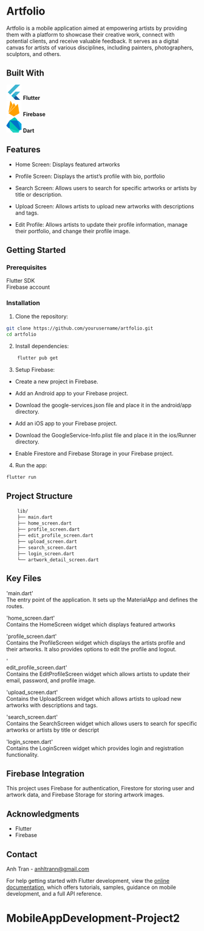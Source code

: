 # Artfolio

Artfolio is a mobile application aimed at empowering artists by providing them with a platform to showcase their creative work, connect with potential clients, and receive valuable feedback. It serves as a digital canvas for artists of various disciplines, including painters, photographers, sculptors, and others.

## Built With

<div style="display: flex; flex-direction: column;">
    <div>
        <img src="https://raw.githubusercontent.com/devicons/devicon/master/icons/flutter/flutter-original.svg" alt="Flutter" width="40" height="40" />
        <strong>Flutter</strong>
    </div>
    <div>
        <img src="https://raw.githubusercontent.com/devicons/devicon/master/icons/firebase/firebase-plain.svg" alt="Firebase" width="40" height="40" />
        <strong>Firebase</strong>
    </div>
    <div>
        <img src="https://raw.githubusercontent.com/devicons/devicon/master/icons/dart/dart-original.svg" alt="Dart" width="40" height="40" />
        <strong>Dart</strong>
    </div>
</div>

## Features

  - Home Screen: Displays featured artworks
    
  - Profile Screen: Displays the artist’s profile with bio, portfolio
    
  - Search Screen: Allows users to search for specific artworks or artists by title or description.
    
  - Upload Screen: Allows artists to upload new artworks with descriptions and tags.
    
  - Edit Profile: Allows artists to update their profile information, manage their portfolio, and change their profile image.

## Getting Started

### Prerequisites
  Flutter SDK <br>
  Firebase account

### Installation
  
  1. Clone the repository:  

```sh
git clone https://github.com/yourusername/artfolio.git
cd artfolio
```
  
  2. Install dependencies:

```sh
    flutter pub get
```

  3. Setup Firebase:

   - Create a new project in Firebase.

   - Add an Android app to your Firebase project.

   - Download the google-services.json file and place it in the android/app directory.

   - Add an iOS app to your Firebase project.

   - Download the GoogleService-Info.plist file and place it in the ios/Runner directory.

   - Enable Firestore and Firebase Storage in your Firebase project.

  4. Run the app:

```sh
flutter run
```

## Project Structure
        lib/
        ├── main.dart
        ├── home_screen.dart
        ├── profile_screen.dart
        ├── edit_profile_screen.dart
        ├── upload_screen.dart
        ├── search_screen.dart
        ├── login_screen.dart
        └── artwork_detail_screen.dart

## Key Files

'main.dart' <br>
The entry point of the application. It sets up the MaterialApp and defines the routes.

'home_screen.dart'<br>
Contains the HomeScreen widget which displays featured artworks

'profile_screen.dart'<br>
Contains the ProfileScreen widget which displays the artists profile and their artworks. It also provides options to edit the profile and logout.

'<br>edit_profile_screen.dart'<br>
Contains the EditProfileScreen widget which allows artists to update their email, password, and profile image.

'upload_screen.dart'<br>
Contains the UploadScreen widget which allows artists to upload new artworks with descriptions and tags.

'search_screen.dart'<br>
Contains the SearchScreen widget which allows users to search for specific artworks or artists by title or descript

'login_screen.dart'<br>
Contains the LoginScreen widget which provides login and registration functionality.

## Firebase Integration
This project uses Firebase for authentication, Firestore for storing user and artwork data, and Firebase Storage for storing artwork images.

## Acknowledgments

- Flutter 
- Firebase

## Contact

Anh Tran - anhltrann@gmail.com

For help getting started with Flutter development, view the
[online documentation](https://docs.flutter.dev/), which offers tutorials,
samples, guidance on mobile development, and a full API reference.
# MobileAppDevelopment-Project2
